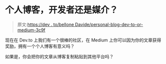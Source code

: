 # 个人博客，开发者还是媒介？

> 原文:[https://dev . to/bellone Davide/personal-blog-dev-to-or-medium-3c9f](https://dev.to/bellonedavide/personal-blog-dev-to-or-medium-3c9f)

现在在 Dev.to 上我们有一个很棒的社区，在 Medium 上你可以因为你的文章获得奖励，拥有一个个人博客有意义吗？

如果是，你会把你的文章从博客复制粘贴到其他平台吗？